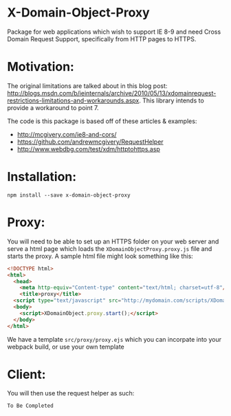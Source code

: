 X-Domain-Object-Proxy
=============
Package for web applications which wish to support IE 8-9 and need Cross Domain Request Support, specifically from HTTP pages to HTTPS.

# Motivation:
The original limitations are talked about in this blog post: <http://blogs.msdn.com/b/ieinternals/archive/2010/05/13/xdomainrequest-restrictions-limitations-and-workarounds.aspx>. This library intends to provide a workaround to point 7. 

The code is this package is based off of these articles & examples:
- <http://mcgivery.com/ie8-and-cors/>
- <https://github.com/andrewmcgivery/RequestHelper>
- <http://www.webdbg.com/test/xdm/httptohttps.asp>

# Installation:
```
npm install --save x-domain-object-proxy
```

# Proxy:
You will need to be able to set up an HTTPS folder on your web server and serve a html page which loads the `XDomainObjectProxy.proxy.js` file and starts the proxy. A sample html file might look something like this:
```html
<!DOCTYPE html>
<html>
  <head>
    <meta http-equiv="Content-type" content="text/html; charset=utf-8"/>
    <title>proxy</title>
  <script type="text/javascript" src="http://mydomain.com/scripts/XDomainObjectProxy.proxy.js"></script></head>
  <body>
    <script>XDomainObject.proxy.start();</script>
  </body>
</html>
```

We have a template `src/proxy/proxy.ejs` which you can incorpate into your webpack build, or use your own template

# Client:
You will then use the request helper as such:
```
To Be Completed
```
